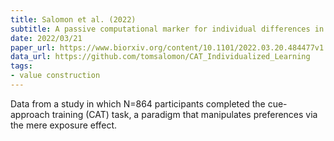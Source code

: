 ```yaml
---
title: Salomon et al. (2022)
subtitle: A passive computational marker for individual differences in non-reinforced learning
date: 2022/03/21
paper_url: https://www.biorxiv.org/content/10.1101/2022.03.20.484477v1
data_url: https://github.com/tomsalomon/CAT_Individualized_Learning
tags:
- value construction 
---
```


Data from a study in which N=864 participants completed the cue-approach training (CAT) task, a paradigm that manipulates preferences via the mere exposure effect.
